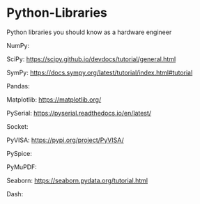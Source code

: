 # Python-Libraries
Python libraries you should know as a hardware engineer

NumPy:

SciPy: https://scipy.github.io/devdocs/tutorial/general.html

SymPy: https://docs.sympy.org/latest/tutorial/index.html#tutorial

Pandas:

Matplotlib: https://matplotlib.org/

PySerial: https://pyserial.readthedocs.io/en/latest/

Socket:

PyVISA: https://pypi.org/project/PyVISA/

PySpice:

PyMuPDF:

Seaborn: https://seaborn.pydata.org/tutorial.html

Dash:
